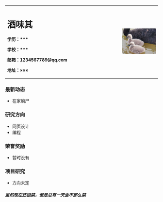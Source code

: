<div>
<table border="0">
  <tr>
    <td width="75%">
      <h1>酒味其</h1>
      <p><b>学历：***</b></p>
      <p><b>学校：***</b></p>
      <p><b>邮箱：1234567789@qq.com</b></p>
      <p><b>地址：×××</b></p>
    </td>
    <td width="25%">
      <img src="/eee.jpg" width="100%">
    </td>
  </tr>
</table>
</div>


### 最新动态
- 在家躺尸

### 研究方向
- 网页设计
- 编程

### 荣誉奖励
- 暂时没有

### 项目研究
- 方向未定

##### 虽然现在还很菜，但是总有一天会不那么菜
